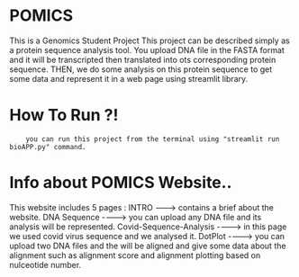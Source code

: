 # POMICS
 This is a Genomics Student Project
 This project can be described simply as a protein sequence analysis tool.
 You upload DNA file in the FASTA format and it will be transcripted then translated into ots corresponding protein sequence.
 THEN, we do some analysis on this protein sequence to get some data and represent it in a web page using streamlit library.
 
	
	
	
 
 # How To Run ?!
 		you can run this project from the terminal using "streamlit run bioAPP.py" command.
			




# Info about POMICS Website..

This website includes 5 pages :
INTRO ---> contains a brief about the website.
DNA Sequence ----> you can upload any DNA file and its analysis will be represented.
Covid-Sequence-Analysis ----> in this page we used covid virus sequence and we analysed it.
DotPlot ----> you can upload two DNA files and the will be aligned and give some data about the alignment such as alignment score and alignment plotting based on nulceotide number.

			
		
